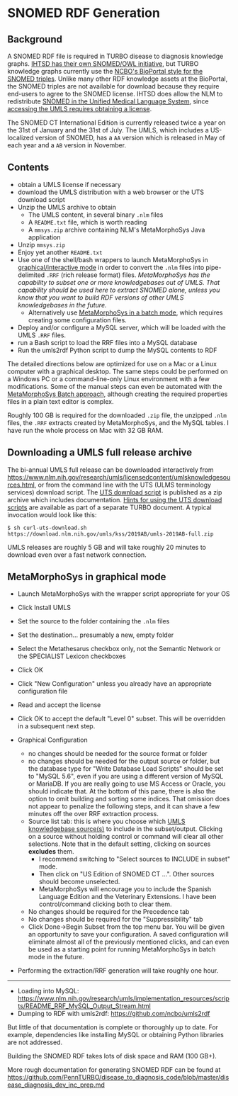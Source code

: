 # SNOMED RDF Generation



## Background



A SNOMED RDF file is required in TURBO disease to diagnosis knowledge graphs. [IHTSD has their own SNOMED/OWL initiative](https://confluence.ihtsdotools.org/display/DOCOWL/SNOMED+CT+OWL+Guide), but TURBO knowledge graphs currently use the [NCBO's BioPortal style for the SNOMED triples](https://bioportal.bioontology.org/ontologies/SNOMEDCT). Unlike many other RDF knowledge assets at the BioPortal, the SNOMED triples are not available for download because they require end-users to agree to the SNOMED license. IHTSD does allow the NLM to redistribute [SNOMED in the Unified Medical Language System](https://www.nlm.nih.gov/research/umls/sourcereleasedocs/current/SNOMEDCT_US/index.html), since [accessing the UMLS requires obtaining a license](https://www.nlm.nih.gov/databases/umls.html#license_request).

The SNOMED CT International Edition is currently released twice a year on the 31st of January and the 31st of July. The UMLS, which includes a US-localized version of SNOMED, has a `AA` version which is released in May of each year and a `AB` version in November.



## Contents

- obtain a UMLS license if necessary
- download the UMLS distribution with a web browser or the UTS download script
- Unzip the UMLS archive to obtain
  - The UMLS content, in several binary `.nlm` files
  - A `README.txt` file, which is worth reading
  - A `mmsys.zip` archive containing NLM's MetaMorphoSys Java application
- Unzip `mmsys.zip`
- Enjoy yet another `README.txt`
- Use one of the shell/bash wrappers to launch MetaMorphoSys in [graphical/interactive mode](https://www.ncbi.nlm.nih.gov/books/NBK9683/) in order to convert the `.nlm` files into pipe-delimited `.RRF` (rich release format) files. *MetaMorphoSys has the capability to subset one or more knowledgebases out of UMLS. That capability should be used here to extract SNOMED alone, unless you know that you want to build RDF versions of other UMLS knowledgebases in the future.*
  - Alternatively use [MetaMorphoSys in a batch mode](https://www.nlm.nih.gov/research/umls/implementation_resources/community/mmsys/BatchMetaMorphoSys.html), which requires creating some configuration files.
- Deploy and/or configure a MySQL server, which will be loaded with the UMLS `.RRF` files.
- run a Bash script to load the RRF files into a MySQL database
- Run the umls2rdf Python script to dump the MySQL contents to RDF


The detailed directions below are optimized for use on a Mac or a Linux computer with a graphical desktop. The same steps could be performed on a Windows PC or a command-line-only Linux environment with a few modifications. Some of the manual steps can even be automated with the [MetaMorphoSys Batch approach](https://www.nlm.nih.gov/research/umls/implementation_resources/community/mmsys/BatchMetaMorphoSys.html), although creating the required properties files in a plain text editor is complex.

Roughly 100 GB is required for the downloaded `.zip` file, the unzipped `.nlm` files, the `.RRF` extracts created by MetaMorphoSys, and the MySQL tables. I have run the whole process on Mac with 32 GB RAM.

## Downloading a UMLS full release archive

The bi-annual UMLS full release can be downloaded interactively from https://www.nlm.nih.gov/research/umls/licensedcontent/umlsknowledgesources.html, or from the command line with the UTS (ULMS terminology services) download script. The [UTS download script](http://download.nlm.nih.gov/rxnorm/terminology_download_script.zip) is published as a zip archive which includes documentation. [Hints for using the UTS download scripts]() are available as part of a separate TURBO document. A typical invocation would look like this:

`$ sh curl-uts-download.sh https://download.nlm.nih.gov/umls/kss/2019AB/umls-2019AB-full.zip`

UMLS releases are roughly 5 GB and will take roughly 20 minutes to download even over a fast network connection.


## MetaMorphoSys in graphical mode

- Launch MetaMorphoSys with the wrapper script appropriate for your OS
- Click Install UMLS

- Set the source to the folder containing the `.nlm` files
- Set the destination... presumably a new, empty folder
- Select the Metathesarus checkbox only, not the Semantic Network or the SPECIALIST Lexicon checkboxes
- Click OK
- Click "New Configuration" unless you already have an appropriate configuration file
- Read and accept the license
- Click OK to accept the default "Level 0" subset. This will be overridden in a subsequent next step.
- Graphical Configuration
  - no changes should be needed for the source format or folder
  - no changes should be needed for the output source or folder, but the database type for "Write Database Load Scripts" should be set to "MySQL 5.6", even if you are using a different version of MySQL or MariaDB. If you are really going to use MS Access or Oracle, you should indicate that. At the bottom of this pane, there is also the option to omit building and sorting some indices. That omission does not appear to penalize the following steps, and it can shave a few minutes off the over RRF extraction process.
  - Source list tab:  this is where you choose which [UMLS knowledgebase source(s)](sample_UMLS_sources.md) to include in the subset/output. Clicking on a source without holding control or command will clear all other selections. Note that in the default setting, clicking on sources **excludes** them. 
    - I recommend switching to "Select sources to INCLUDE in subset" mode.
    - Then click on "US Edition of SNOMED CT ...". Other sources should become unselected.
    - MetaMorphoSys will encourage you to include the Spanish Language Edition and the Veterinary Extensions. I have been control/command clicking both to clear them.
  - No changes should be required for the Precedence tab
  - No changes should be required for the "Suppressibility" tab
  - Click Done->Begin Subset from the top menu bar. You will be given an opportunity to save your configuration. A saved configuration will eliminate almost all of the previously mentioned clicks, and can even be used as a starting point for running MetaMorphoSys in batch mode in the future.
- Performing the extraction/RRF generation will take roughly one hour.
  
----
  
- Loading into MySQL: https://www.nlm.nih.gov/research/umls/implementation_resources/scripts/README_RRF_MySQL_Output_Stream.html
- Dumping to RDF with umls2rdf: https://github.com/ncbo/umls2rdf

But little of that documentation is complete or thoroughly up to date. For example, dependencies like installing MySQL or obtaining Python libraries are not addressed.

Building the SNOMED RDF takes lots of disk space and RAM (100 GB+).

More rough documentation for generating SNOMED RDF can be found at https://github.com/PennTURBO/disease_to_diagnosis_code/blob/master/disease_diagnosis_dev_inc_prep.md
